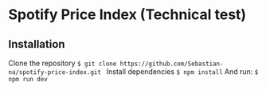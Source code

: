 # Spotify Price Index (Technical test)
## Installation
Clone the repository
`$ git clone https://github.com/Sebastian-na/spotify-price-index.git `
Install dependencies
`$ npm install`
And run:
`$ npm run dev`
